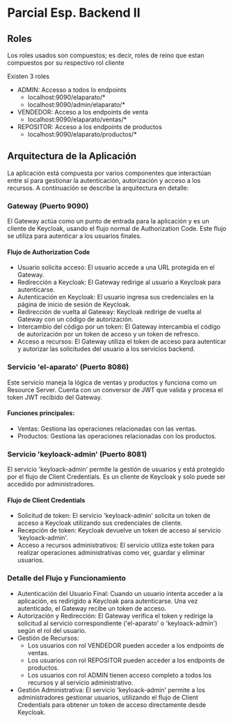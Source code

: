 # Parcial Esp. Backend II

## Roles

Los roles usados son compuestos; es decir, roles de reino que estan compuestos por su respectivo rol cliente

Existen 3 roles
- ADMIN: Accesso a todos lo endpoints
  - localhost:9090/elaparato/*
  - localhost:9090/admin/elaparato/*
- VENDEDOR: Acceso a los endpoints de venta
  - localhost:9090/elaparato/ventas/*
- REPOSITOR: Acceso a los endpoints de productos
  - localhost:9090/elaparato/productos/*

## Arquitectura de la Aplicación
La aplicación está compuesta por varios componentes que interactúan entre sí para gestionar la autenticación, autorización y acceso a los recursos. A continuación se describe la arquitectura en detalle:

### Gateway (Puerto 9090)
El Gateway actúa como un punto de entrada para la aplicación y es un cliente de Keycloak, usando el flujo normal de Authorization Code. Este flujo se utiliza para autenticar a los usuarios finales.

#### Flujo de Authorization Code
- Usuario solicita acceso: El usuario accede a una URL protegida en el Gateway.
- Redirección a Keycloak: El Gateway redirige al usuario a Keycloak para autenticarse.
- Autenticación en Keycloak: El usuario ingresa sus credenciales en la página de inicio de sesión de Keycloak.
- Redirección de vuelta al Gateway: Keycloak redirige de vuelta al Gateway con un código de autorización.
- Intercambio del código por un token: El Gateway intercambia el código de autorización por un token de acceso y un token de refresco.
- Acceso a recursos: El Gateway utiliza el token de acceso para autenticar y autorizar las solicitudes del usuario a los servicios backend.

### Servicio 'el-aparato' (Puerto 8086)
Este servicio maneja la lógica de ventas y productos y funciona como un Resource Server. Cuenta con un conversor de JWT que valida y procesa el token JWT recibido del Gateway.

#### Funciones principales:
- Ventas: Gestiona las operaciones relacionadas con las ventas.
- Productos: Gestiona las operaciones relacionadas con los productos.

### Servicio 'keyloack-admin' (Puerto 8081)
El servicio 'keyloack-admin' permite la gestión de usuarios y está protegido por el flujo de Client Credentials. Es un cliente de Keycloak y solo puede ser accedido por administradores.

#### Flujo de Client Credentials
- Solicitud de token: El servicio 'keyloack-admin' solicita un token de acceso a Keycloak utilizando sus credenciales de cliente.
- Recepción de token: Keycloak devuelve un token de acceso al servicio 'keyloack-admin'.
- Acceso a recursos administrativos: El servicio utiliza este token para realizar operaciones administrativas como ver, guardar y eliminar usuarios.

### Detalle del Flujo y Funcionamiento

- Autenticación del Usuario Final: Cuando un usuario intenta acceder a la aplicación, es redirigido a Keycloak para autenticarse. Una vez autenticado, el Gateway recibe un token de acceso.
- Autorización y Redirección: El Gateway verifica el token y redirige la solicitud al servicio correspondiente ('el-aparato' o 'keyloack-admin') según el rol del usuario.
- Gestión de Recursos:
  - Los usuarios con rol VENDEDOR pueden acceder a los endpoints de ventas.
  - Los usuarios con rol REPOSITOR pueden acceder a los endpoints de productos.
  - Los usuarios con rol ADMIN tienen acceso completo a todos los recursos y al servicio administrativo.
- Gestión Administrativa: El servicio 'keyloack-admin' permite a los administradores gestionar usuarios, utilizando el flujo de Client Credentials para obtener un token de acceso directamente desde Keycloak.
